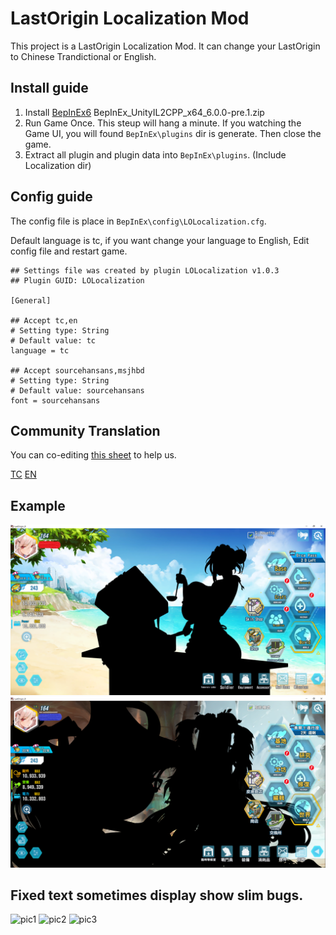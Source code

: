 # LastOrigin Localization Mod

This project is a LastOrigin Localization Mod. It can change your LastOrigin to Chinese Trandictional or English.

## Install guide

1. Install [BepInEx6](https://github.com/BepInEx/BepInEx/releases) BepInEx_UnityIL2CPP_x64_6.0.0-pre.1.zip
2. Run Game Once. This steup will hang a minute. If you watching the Game UI, you will found `BepInEx\plugins` dir is generate. Then close the game.
3. Extract all plugin and plugin data into `BepInEx\plugins`. (Include Localization dir)

## Config guide

The config file is place in `BepInEx\config\LOLocalization.cfg`.

Default language is tc, if you want change your language to English, Edit config file and restart game.

```
## Settings file was created by plugin LOLocalization v1.0.3
## Plugin GUID: LOLocalization

[General]

## Accept tc,en
# Setting type: String
# Default value: tc
language = tc

## Accept sourcehansans,msjhbd
# Setting type: String
# Default value: sourcehansans
font = sourcehansans
```

## Community Translation

You can co-editing [this sheet](https://docs.google.com/spreadsheets/d/16uL75K1GSrHEx_lGUx1GHTlG6KKhaaxMgGsvUqi6fss/edit#gid=0) to help us.

[TC](https://docs.google.com/spreadsheets/d/16uL75K1GSrHEx_lGUx1GHTlG6KKhaaxMgGsvUqi6fss/edit#gid=888841601)
[EN](https://docs.google.com/spreadsheets/d/16uL75K1GSrHEx_lGUx1GHTlG6KKhaaxMgGsvUqi6fss/edit#gid=1714781629)

## Example

![EN](images/EN.PNG)
![TC](images/TC.PNG)

## Fixed text sometimes display show slim bugs.
![pic1](https://i.imgur.com/oppmLZP.png)
![pic2](https://i.imgur.com/3GFLSK5.png)
![pic3](https://i.imgur.com/cbnaagn.png)
